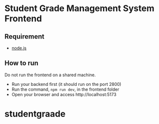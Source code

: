 # Student Grade Management System Frontend

## Requirement

- [node.js](https://nodejs.org/en)

## How to run

Do not run the frontend on a shared machine.

- Run your backend first (it should run on the port 2800)
- Run the command, `npm run dev`, in the frontend folder
- Open your browser and access http://localhost:5173
# studentgraade
